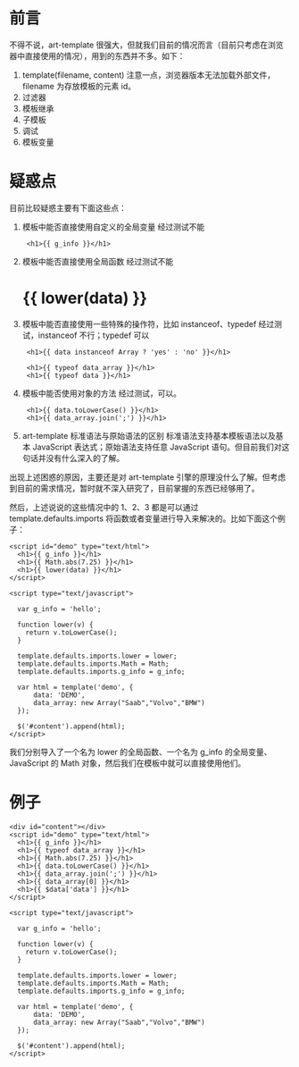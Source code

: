 # 前言
不得不说，art-template 很强大，但就我们目前的情况而言（目前只考虑在浏览器中直接使用的情况），用到的东西并不多。如下：

1. template(filename, content)
    注意一点，浏览器版本无法加载外部文件，filename 为存放模板的元素 id。
2. 过滤器
3. 模板继承
4. 子模板
5. 调试
6. 模板变量

# 疑惑点
目前比较疑惑主要有下面这些点：

1. 模板中能否直接使用自定义的全局变量
    经过测试不能

        <h1>{{ g_info }}</h1>
2. 模板中能否直接使用全局函数
    经过测试不能

    <h1>{{ lower(data) }}</h1>

3. 模板中能否直接使用一些特殊的操作符，比如 instanceof、typedef
    经过测试，instanceof 不行；typedef 可以

        <h1>{{ data instanceof Array ? 'yes' : 'no' }}</h1>

        <h1>{{ typeof data_array }}</h1>
        <h1>{{ typeof data }}</h1>
4. 模板中能否使用对象的方法
    经过测试，可以。

        <h1>{{ data.toLowerCase() }}</h1>
        <h1>{{ data_array.join(';') }}</h1>

5. art-template 标准语法与原始语法的区别
    标准语法支持基本模板语法以及基本 JavaScript 表达式；原始语法支持任意 JavaScript 语句。但目前我们对这句话并没有什么深入的了解。

出现上述困惑的原因，主要还是对 art-template 引擎的原理没什么了解。但考虑到目前的需求情况，暂时就不深入研究了，目前掌握的东西已经够用了。

然后，上述说说的这些情况中的 1、2、3 都是可以通过 template.defaults.imports 将函数或者变量进行导入来解决的。比如下面这个例子：
    
    <script id="demo" type="text/html">
      <h1>{{ g_info }}</h1>
      <h1>{{ Math.abs(7.25) }}</h1>
      <h1>{{ lower(data) }}</h1>
    </script>

    <script type="text/javascript">

      var g_info = 'hello';

      function lower(v) {
        return v.toLowerCase();
      }

      template.defaults.imports.lower = lower;
      template.defaults.imports.Math = Math;
      template.defaults.imports.g_info = g_info;

      var html = template('demo', {
          data: 'DEMO',
          data_array: new Array("Saab","Volvo","BMW")
      });

      $('#content').append(html);
    </script>

我们分别导入了一个名为 lower 的全局函数、一个名为 g_info 的全局变量、JavaScript 的 Math 对象，然后我们在模板中就可以直接使用他们。


# 例子
    <div id="content"></div>
    <script id="demo" type="text/html">
      <h1>{{ g_info }}</h1>
      <h1>{{ typeof data_array }}</h1>
      <h1>{{ Math.abs(7.25) }}</h1>
      <h1>{{ data.toLowerCase() }}</h1>
      <h1>{{ data_array.join(';') }}</h1>
      <h1>{{ data_array[0] }}</h1>
      <h1>{{ $data['data'] }}</h1>
    </script>

    <script type="text/javascript">

      var g_info = 'hello';

      function lower(v) {
        return v.toLowerCase();
      }

      template.defaults.imports.lower = lower;
      template.defaults.imports.Math = Math;
      template.defaults.imports.g_info = g_info;

      var html = template('demo', {
          data: 'DEMO',
          data_array: new Array("Saab","Volvo","BMW")
      });

      $('#content').append(html);
    </script>

